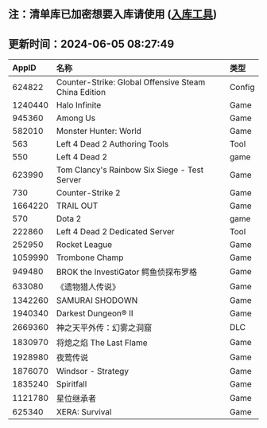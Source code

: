 ## 注：清单库已加密想要入库请使用 ([入库工具](https://github.com/BlankTMing/ManifestAutoUpdate/releases))

## 更新时间：2024-06-05 08:27:49
| AppID | 名称 | 类型  |
| :-------------------- | :----------------------------- | :----------- |
| 624822 | Counter-Strike: Global Offensive Steam China Edition| Config |
| 1240440 | Halo Infinite| Game |
| 945360 | Among Us| Game |
| 582010 | Monster Hunter: World| Game |
| 563 | Left 4 Dead 2 Authoring Tools| Tool |
| 550 | Left 4 Dead 2| game |
| 623990 | Tom Clancy's Rainbow Six Siege - Test Server| Game |
| 730 | Counter-Strike 2| Game |
| 1664220 | TRAIL OUT| Game |
| 570 | Dota 2| game |
| 222860 | Left 4 Dead 2 Dedicated Server| Tool |
| 252950 | Rocket League| Game |
| 1059990 | Trombone Champ| Game |
| 949480 | BROK the InvestiGator 鳄鱼侦探布罗格| Game |
| 633080 | 《遗物猎人传说》| Game |
| 1342260 | SAMURAI SHODOWN| Game |
| 1940340 | Darkest Dungeon® II| Game |
| 2669360 | 神之天平外传：幻雾之洞窟| DLC |
| 1830970 | 将熄之焰 The Last Flame| Game |
| 1928980 | 夜莺传说| Game |
| 1876070 | Windsor - Strategy| Game |
| 1835240 | Spiritfall| Game |
| 1121780 | 星位继承者| Game |
| 625340 | XERA: Survival| Game |
